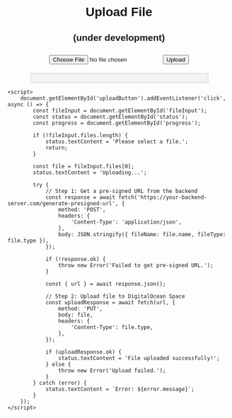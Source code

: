 <!DOCTYPE html>
<html lang="en">
<head>
    <meta charset="UTF-8">
    <meta name="viewport" content="width=device-width, initial-scale=1.0">
    <title>Upload to DigitalOcean Spaces</title>
    <style>
        body {
            font-family: Arial, sans-serif;
            margin: 20px;
        }
        .upload-container {
            max-width: 400px;
            margin: 0 auto;
            text-align: center;
        }
        input[type="file"] {
            margin: 10px 0;
        }
        .progress-bar {
            width: 100%;
            background: #f3f3f3;
            border: 1px solid #ccc;
            height: 20px;
            margin-top: 10px;
            position: relative;
        }
        .progress-bar div {
            background: #4caf50;
            width: 0;
            height: 100%;
            text-align: center;
            color: white;
            line-height: 20px;
        }
    </style>
</head>
<body>
    <div class="upload-container">
        <h1>Upload File</h1>
        <h2>(under development)</h2>
        <input type="file" id="fileInput">
        <button id="uploadButton">Upload</button>
        <div class="progress-bar">
            <div id="progress" style="width: 0%;">0%</div>
        </div>
        <p id="status"></p>
    </div>

    <script>
        document.getElementById('uploadButton').addEventListener('click', async () => {
            const fileInput = document.getElementById('fileInput');
            const status = document.getElementById('status');
            const progress = document.getElementById('progress');

            if (!fileInput.files.length) {
                status.textContent = 'Please select a file.';
                return;
            }

            const file = fileInput.files[0];
            status.textContent = 'Uploading...';

            try {
                // Step 1: Get a pre-signed URL from the backend
                const response = await fetch('https://your-backend-server.com/generate-presigned-url', {
                    method: 'POST',
                    headers: {
                        'Content-Type': 'application/json',
                    },
                    body: JSON.stringify({ fileName: file.name, fileType: file.type }),
                });

                if (!response.ok) {
                    throw new Error('Failed to get pre-signed URL.');
                }

                const { url } = await response.json();

                // Step 2: Upload file to DigitalOcean Space
                const uploadResponse = await fetch(url, {
                    method: 'PUT',
                    body: file,
                    headers: {
                        'Content-Type': file.type,
                    },
                });

                if (uploadResponse.ok) {
                    status.textContent = 'File uploaded successfully!';
                } else {
                    throw new Error('Upload failed.');
                }
            } catch (error) {
                status.textContent = `Error: ${error.message}`;
            }
        });
    </script>
</body>
</html>

<!-- Add blank spaces -->
<div style="height: 400px;"></div>


